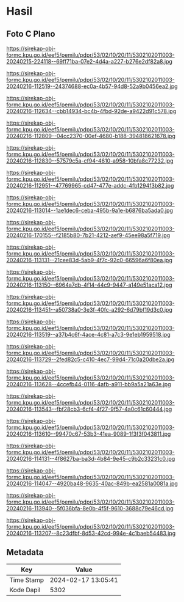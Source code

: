 # Hasil

## Foto C Plano

https://sirekap-obj-formc.kpu.go.id/eef5/pemilu/pdpr/53/02/10/20/11/5302102011003-20240215-224118--69ff71ba-07e2-4d4a-a227-b276e2df82a8.jpg

https://sirekap-obj-formc.kpu.go.id/eef5/pemilu/pdpr/53/02/10/20/11/5302102011003-20240216-112519--24374688-ec0a-4b57-94d8-52a9b0456ea2.jpg

https://sirekap-obj-formc.kpu.go.id/eef5/pemilu/pdpr/53/02/10/20/11/5302102011003-20240216-112634--cbb14934-bc4b-4fbd-92de-a9422d91c578.jpg

https://sirekap-obj-formc.kpu.go.id/eef5/pemilu/pdpr/53/02/10/20/11/5302102011003-20240216-112809--04cc2370-00ef-4680-b188-394818621678.jpg

https://sirekap-obj-formc.kpu.go.id/eef5/pemilu/pdpr/53/02/10/20/11/5302102011003-20240216-112830--57579c5a-cf94-4610-a958-10bfa8c77232.jpg

https://sirekap-obj-formc.kpu.go.id/eef5/pemilu/pdpr/53/02/10/20/11/5302102011003-20240216-112951--47769965-cd47-477e-addc-4fb1294f3b82.jpg

https://sirekap-obj-formc.kpu.go.id/eef5/pemilu/pdpr/53/02/10/20/11/5302102011003-20240216-113014--1ae1dec6-ceba-495b-9a1e-b6876ba5ada0.jpg

https://sirekap-obj-formc.kpu.go.id/eef5/pemilu/pdpr/53/02/10/20/11/5302102011003-20240216-170155--f2185b80-7b21-4212-aef9-45ee98a5f719.jpg

https://sirekap-obj-formc.kpu.go.id/eef5/pemilu/pdpr/53/02/10/20/11/5302102011003-20240216-113131--21cee83d-5ab9-4f7c-92c0-66596a6f80ea.jpg

https://sirekap-obj-formc.kpu.go.id/eef5/pemilu/pdpr/53/02/10/20/11/5302102011003-20240216-113150--6964a7db-4f14-44c9-9447-a149e51aca12.jpg

https://sirekap-obj-formc.kpu.go.id/eef5/pemilu/pdpr/53/02/10/20/11/5302102011003-20240216-113451--a50738a0-3e3f-40fc-a292-6d79bf19d3c0.jpg

https://sirekap-obj-formc.kpu.go.id/eef5/pemilu/pdpr/53/02/10/20/11/5302102011003-20240216-113519--a37b4c6f-4ace-4c81-a7c3-9e1eb1959518.jpg

https://sirekap-obj-formc.kpu.go.id/eef5/pemilu/pdpr/53/02/10/20/11/5302102011003-20240216-113729--2fed82c5-c410-4ec7-99d4-71c0a20dbe2a.jpg

https://sirekap-obj-formc.kpu.go.id/eef5/pemilu/pdpr/53/02/10/20/11/5302102011003-20240216-113628--4ccefb44-0116-4afb-a911-bb9a5a21a63e.jpg

https://sirekap-obj-formc.kpu.go.id/eef5/pemilu/pdpr/53/02/10/20/11/5302102011003-20240216-113543--fbf28cb3-6cf4-4f27-9f57-4a0c61c60444.jpg

https://sirekap-obj-formc.kpu.go.id/eef5/pemilu/pdpr/53/02/10/20/11/5302102011003-20240216-113610--99470c67-53b3-41ea-9089-1f3f3f043811.jpg

https://sirekap-obj-formc.kpu.go.id/eef5/pemilu/pdpr/53/02/10/20/11/5302102011003-20240216-114131--4f8627ba-ba3d-4b84-9e45-c9b2c33231c0.jpg

https://sirekap-obj-formc.kpu.go.id/eef5/pemilu/pdpr/53/02/10/20/11/5302102011003-20240216-114047--4920ba48-9635-40ac-849b-ea2581a0081a.jpg

https://sirekap-obj-formc.kpu.go.id/eef5/pemilu/pdpr/53/02/10/20/11/5302102011003-20240216-113940--5f036bfa-8e0b-4f5f-9610-3688c79e46cd.jpg

https://sirekap-obj-formc.kpu.go.id/eef5/pemilu/pdpr/53/02/10/20/11/5302102011003-20240216-113207--8c23dfbf-8d53-42cd-994e-4c1baeb54483.jpg


## Metadata

| Key        | Value               |
| ---------- | ------------------- |
| Time Stamp | 2024-02-17 13:05:41 |
| Kode Dapil | 5302                |



